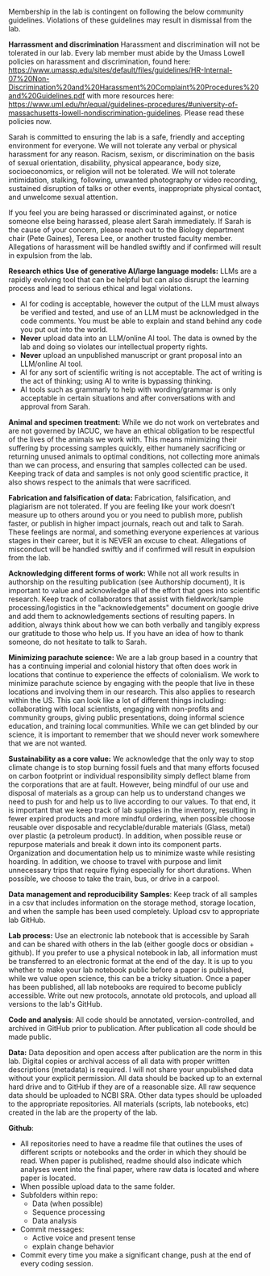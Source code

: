 Membership in the lab is contingent on following the below community guidelines. Violations of these guidelines may result in dismissal from the lab.

**Harrassment and discrimination**
Harassment and discrimination will not be tolerated in our lab. Every lab member must abide by the Umass Lowell policies on harassment and discrimination, found here: https://www.umassp.edu/sites/default/files/guidelines/HR-Internal-07%20Non-Discrimination%20and%20Harassment%20Complaint%20Procedures%20and%20Guidelines.pdf with more resources here: https://www.uml.edu/hr/equal/guidelines-procedures/#university-of-massachusetts-lowell-nondiscrimination-guidelines. Please read these policies now.

Sarah is committed to ensuring the lab is a safe, friendly and accepting environment for everyone. We will not tolerate any verbal or physical harassment for any reason. Racism, sexism, or discrimination on the basis of sexual orientation, disability, physical appearance, body size, socioeconomics, or religion will not be tolerated. We will not tolerate intimidation, stalking, following, unwanted photography or video recording, sustained disruption of talks or other events, inappropriate physical contact, and unwelcome sexual attention.

If you feel you are being harassed or discriminated against, or notice someone else being harassed, please alert Sarah immediately. If Sarah is the cause of your concern, please reach out to the Biology department chair (Pete Gaines), Teresa Lee, or another trusted faculty member. Allegations of harassment will be handled swiftly and if confirmed will result in expulsion from the lab. 

**Research ethics**
**Use of generative AI/large language models:** LLMs are a rapidly evolving tool that can be helpful but can also disrupt the learning process and lead to serious ethical and legal violations. 
- AI for coding is acceptable, however the output of the LLM must always be verified and tested, and use of an LLM must be acknowledged in the code comments. You must be able to explain and stand behind any code you put out into the world. 
- **Never** upload data into an LLM/online AI tool. The data is owned by the lab and doing so violates our intellectual property rights. 
- **Never** upload an unpublished manuscript or grant proposal into an LLM/online AI tool. 
- AI for any sort of scientific writing is not acceptable. The act of writing is the act of thinking; using AI to write is bypassing thinking. 
- AI tools such as grammarly to help with wording/grammar is only acceptable in certain situations and after conversations with and approval from Sarah.

**Animal and specimen treatment:** While we do not work on vertebrates and are not governed by IACUC, we have an ethical obligation to be respectful of the lives of the animals we work with. This means minimizing their suffering by processing samples quickly, either humanely sacrificing or returning unused animals to optimal conditions, not collecting more animals than we can process, and ensuring that samples collected can be used. Keeping track of data and samples is not only good scientific practice, it also shows respect to the animals that were sacrificed. 

**Fabrication and falsification of data:** Fabrication, falsification, and plagiarism are not tolerated.  If you are feeling like your work doesn’t measure up to others around you or you need to publish more, publish faster, or publish in higher impact journals, reach out and talk to Sarah. These feelings are normal, and something everyone experiences at various stages in their career, but it is NEVER an excuse to cheat. Allegations of misconduct will be handled swiftly and if confirmed will result in expulsion from the lab.

**Acknowledging different forms of work:** While not all work results in authorship on the resulting publication (see Authorship document), It is important to value and acknowledge all of the effort that goes into scientific research. Keep track of collaborators that assist with fieldwork/sample processing/logistics in the "acknowledgements" document on google drive and add them to acknowledgements sections of resulting papers. In addition, always think about how we can both verbally and tangibly express our gratitude to those who help us. If you have an idea of how to thank someone, do not hesitate to talk to Sarah. 

**Minimizing parachute science:** We are a lab group based in a country that has a continuing imperial and colonial history that often does work in locations that continue to experience the effects of colonialism. We work to minimize parachute science by engaging with the people that live in these locations and involving them in our research. This also applies to research within the US. This can look like a lot of different things including: collaborating with local scientists, engaging with non-profits and community groups, giving public presentations, doing informal science education, and training local communities. While we can get blinded by our science, it is important to remember that we should never work somewhere that we are not wanted. 

**Sustainability as a core value:** We acknowledge that the only way to stop climate change is to stop burning fossil fuels and that many efforts focused on carbon footprint or individual responsibility simply deflect blame from the corporations that are at fault. However, being mindful of our use and disposal of materials as a group can help us to understand changes we need to push for and help us to live according to our values. To that end, it is important that we keep track of lab supplies in the inventory, resulting in fewer expired products and more mindful ordering, when possible choose reusable over disposable and recyclable/durable materials (Glass, metal) over plastic (a petroleum product). In addition, when possible reuse or repurpose materials and break it down into its component parts. Organization and documentation help us to minimize waste while resisting hoarding. In addition, we choose to travel with purpose and limit unnecessary trips that require flying especially for short durations. When possible, we choose to take the train, bus, or drive in a carpool. 

**Data management and reproducibility**
**Samples**: Keep track of all samples in a csv that includes information on the storage method, storage location, and when the sample has been used completely. Upload csv to appropriate lab GitHub. 

**Lab process:** Use an electronic lab notebook that is accessible by Sarah and can be shared with others in the lab (either google docs or obsidian + github). If you prefer to use a physical notebook in lab, all information must be transferred to an electronic format at the end of the day. It is up to you whether to make your lab notebook public before a paper is published, while we value open science, this can be a tricky situation. Once a paper has been published, all lab notebooks are required to become publicly accessible.  Write out new protocols, annotate old protocols, and upload all versions to the lab's GitHub. 

**Code and analysis**: All code should be annotated, version-controlled, and archived in GitHub prior to publication. After publication all code should be made public. 

**Data:**  Data deposition and open access after publication are the norm in this lab. Digital copies or archival access of all data with proper written descriptions (metadata) is required. I will not share your unpublished data without your explicit permission. All data should be backed up to an external hard drive and to GitHub if they are of a reasonable size. All raw sequence data should be uploaded to NCBI SRA. Other data types should be uploaded to the appropriate repositories. All materials (scripts, lab notebooks, etc) created in the lab are the property of the lab.

**Github**:
- All repositories need to have a readme file that outlines the uses of different scripts or notebooks and the order in which they should be read. When paper is published, readme should also indicate which analyses went into the final paper, where raw data is located and where paper is located. 
- When possible upload data to the same folder. 
- Subfolders within repo:
	- Data (when possible)
	- Sequence processing
	- Data analysis
- Commit messages:
	- Active voice and present tense
	- explain change behavior
- Commit every time you make a significant change, push at the end of every coding session. 
